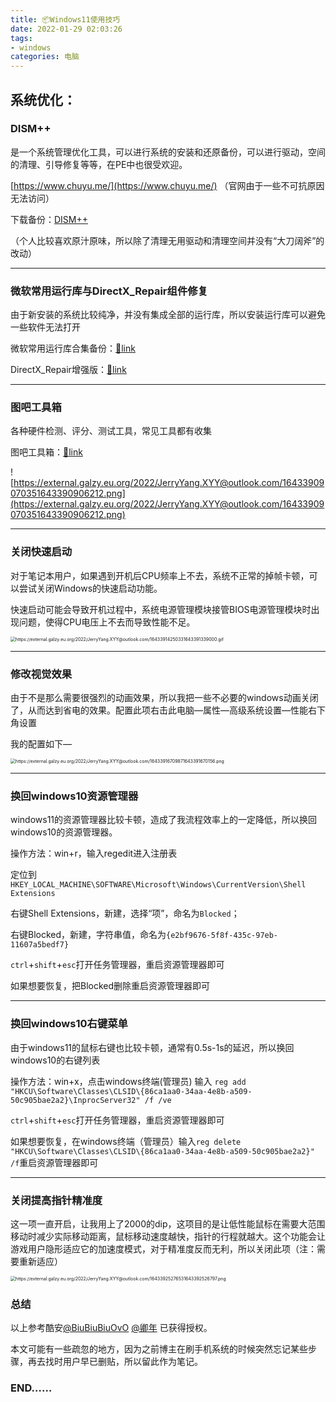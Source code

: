 ```yaml
---
title: 📦Windows11使用技巧
date: 2022-01-29 02:03:26
tags:
- windows
categories: 电脑
---
```


## 系统优化：

### DISM++

是一个系统管理优化工具，可以进行系统的安装和还原备份，可以进行驱动，空间的清理、引导修复等等，在PE中也很受欢迎。

[https://www.chuyu.me/](https://www.chuyu.me/) （官网由于一些不可抗原因无法访问）

下载备份：[DISM++](https://www.coludxyy.top/cloud/%E7%B3%BB%E7%BB%9F%E7%AE%A1%E7%90%86/Dism%2B%2B10.1.1002.1.zip)

（个人比较喜欢原汁原味，所以除了清理无用驱动和清理空间并没有“大刀阔斧”的改动）

---

### 微软常用运行库与DirectX_Repair组件修复

由于新安装的系统比较纯净，并没有集成全部的运行库，所以安装运行库可以避免一些软件无法打开

微软常用运行库合集备份：[🔗link](https://www.coludxyy.top/cloud/%E7%B3%BB%E7%BB%9F%E7%AE%A1%E7%90%86/%E5%BE%AE%E8%BD%AF.NET%E7%A6%BB%E7%BA%BF%E8%BF%90%E8%A1%8C%E5%BA%93%E5%90%88%E9%9B%86/)

DirectX_Repair增强版：[🔗link](https://www.coludxyy.top/cloud/%E7%B3%BB%E7%BB%9F%E7%AE%A1%E7%90%86/DirectX_Repair%E5%A2%9E%E5%BC%BA%E7%89%88_v4.1.7z)

---

### 图吧工具箱

各种硬件检测、评分、测试工具，常见工具都有收集

图吧工具箱：[🔗link](http://www.tbtool.cn/)

![https://external.galzy.eu.org/2022/JerryYang.XYY@outlook.com/16433909070351643390906212.png](https://external.galzy.eu.org/2022/JerryYang.XYY@outlook.com/16433909070351643390906212.png)

---

### 关闭快速启动

对于笔记本用户，如果遇到开机后CPU频率上不去，系统不正常的掉帧卡顿，可以尝试关闭Windows的快速启动功能。

快速启动可能会导致开机过程中，系统电源管理模块接管BIOS电源管理模块时出现问题，使得CPU电压上不去而导致性能不足。

<img src="https://external.galzy.eu.org/2022/JerryYang.XYY@outlook.com/16433914250331643391339000.gif" alt="https://external.galzy.eu.org/2022/JerryYang.XYY@outlook.com/16433914250331643391339000.gif" style="zoom:50%;" />

---

### 修改视觉效果

由于不是那么需要很强烈的动画效果，所以我把一些不必要的windows动画关闭了，从而达到省电的效果。配置此项右击此电脑—属性—高级系统设置—性能右下角设置

我的配置如下—

<img src="https://external.galzy.eu.org/2022/JerryYang.XYY@outlook.com/16433916709871643391670156.png" alt="https://external.galzy.eu.org/2022/JerryYang.XYY@outlook.com/16433916709871643391670156.png" style="zoom:50%;" />

---

### 换回windows10资源管理器

windows11的资源管理器比较卡顿，造成了我流程效率上的一定降低，所以换回windows10的资源管理器。

操作方法：win+r，输入regedit进入注册表

定位到`HKEY_LOCAL_MACHINE\SOFTWARE\Microsoft\Windows\CurrentVersion\Shell Extensions`

右键Shell Extensions，新建，选择“项”，命名为`Blocked`；

右键Blocked，新建，字符串值，命名为`{e2bf9676-5f8f-435c-97eb-11607a5bedf7}`

`ctrl`+`shift`+`esc`打开任务管理器，重启资源管理器即可

如果想要恢复，把Blocked删除重启资源管理器即可

---

### 换回windows10右键菜单

由于windows11的鼠标右键也比较卡顿，通常有0.5s-1s的延迟，所以换回windows10的右键列表

操作方法：win+x，点击windows终端(管理员)
输入
`reg add "HKCU\Software\Classes\CLSID\{86ca1aa0-34aa-4e8b-a509-50c905bae2a2}\InprocServer32" /f /ve`

`ctrl`+`shift`+`esc`打开任务管理器，重启资源管理器即可

如果想要恢复，在windows终端（管理员）输入`reg delete "HKCU\Software\Classes\CLSID\{86ca1aa0-34aa-4e8b-a509-50c905bae2a2}" /f`重启资源管理器即可

---

### 关闭提高指针精准度

这一项一直开启，让我用上了2000的dip，这项目的是让低性能鼠标在需要大范围移动时减少实际移动距离，鼠标移动速度越快，指针的行程就越大。这个功能会让游戏用户隐形适应它的加速度模式，对于精准度反而无利，所以关闭此项（注：需要重新适应）

<img src="https://external.galzy.eu.org/2022/JerryYang.XYY@outlook.com/16433925276531643392526797.png" alt="https://external.galzy.eu.org/2022/JerryYang.XYY@outlook.com/16433925276531643392526797.png" style="zoom:50%;" />

### 总结

以上参考酷安[@BiuBiuBiuOvO](https://www.coolapk.com/feed/33017613?shareKey=Y2IzMzcyNzUzNjE5NjFmNDE2Y2Q~&shareUid=2399886&shareFrom=com.coolapk.market_12.0.0) [@卿年](https://www.coolapk.com/feed/30510941?shareKey=NmQ3NzQ1NmM1YTE3NjFmNDJiNDg~&shareUid=2399886&shareFrom=com.coolapk.market_12.0.0) 已获得授权。

本文可能有一些疏忽的地方，因为之前博主在刷手机系统的时候突然忘记某些步骤，再去找时用户早已删贴，所以留此作为笔记。

### END……